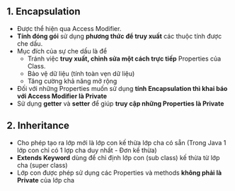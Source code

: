 
## 1. Encapsulation 
- Được thể hiện qua Access Modifier.
- **Tính đóng gói** sử dụng **phương thức để truy xuất** các thuộc tính được che dấu.
- Mục đích của sự che dấu là để
  - Tránh việc **truy xuất, chỉnh sửa một cách trực tiếp** Properties của Class.
  - Bảo vệ dữ liệu (tính toàn vẹn dữ liệu)
  - Tăng cường khả năng mở rộng
- Đối với những Properties muốn sử dụng **tính Encapsulation thì khai báo với Access Modifier là Private**
- Sử dụng **getter** và **setter** để giúp **truy cập những Properties là Private**

## 2. Inheritance
- Cho phép tạo ra lớp mới là lớp con kế thừa lớp cha có sẵn (Trong Java 1 lớp con chỉ có 1 lợp cha duy nhất - Đơn kế thừa)
- **Extends Keyword** dùng để chỉ định lớp con (sub class) kế thừa từ lớp cha (super class)
- Lớp con được phép sử dụng các Properties và methods **không phải là Private** của lớp cha
